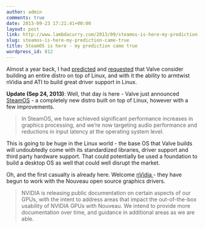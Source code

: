 ```yaml
---
author: admin
comments: true
date: 2013-09-23 17:21:41+00:00
layout: post
link: http://www.lambdacurry.com/2013/09/steamos-is-here-my-prediction-came-true/
slug: steamos-is-here-my-prediction-came-true
title: SteamOS is here - my prediction came true
wordpress_id: 812
---
```


Almost a year back, I had [predicted](https://news.ycombinator.com/item?id=3888472) and [requested](http://blogs.valvesoftware.com/linux/steamd-penguins/#comment-2009) that Valve consider building an entire distro on top of Linux, and with it the ability to armtwist nVidia and ATI to build great driver support in Linux.

**Update (Sep 24, 2013)**: Well, that day is here - Valve just announced [SteamOS](http://store.steampowered.com/livingroom/SteamOS/) - a completely new distro built on top of Linux, however with a few improvements.


<blockquote>In SteamOS, we have achieved significant performance increases in graphics processing, and we’re now targeting audio performance and reductions in input latency at the operating system level.</blockquote>


This is going to be huge in the Linux world - the base OS that Valve builds will undoubtedly come with its standardized libraries, driver support and third party hardware support. That could potentially be used a foundation to build a desktop OS as well that could well disrupt the market.

Oh, and the first casualty is already here. Welcome [nVidia ](http://arstechnica.com/information-technology/2013/09/nvidia-seeks-peace-with-linux-pledges-help-on-open-source-driver/)- they have begun to work with the Nouveau open source graphics drivers.


<blockquote>NVIDIA is releasing public documentation on certain aspects of our GPUs, with the intent to address areas that impact the out-of-the-box usability of NVIDIA GPUs with Nouveau. We intend to provide more documentation over time, and guidance in additional areas as we are able.</blockquote>
